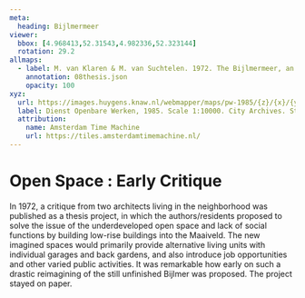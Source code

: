 ```yaml
---
meta:
  heading: Bijlmermeer
viewer:
  bbox: [4.968413,52.31543,4.982336,52.323144]
  rotation: 29.2
allmaps:
  - label: M. van Klaren & M. van Suchtelen. 1972. The Bijlmermeer, an attempt to improve living conditions. de Architect
    annotation: 08thesis.json
    opacity: 100
xyz:
  url: https://images.huygens.knaw.nl/webmapper/maps/pw-1985/{z}/{x}/{y}.png
  label: Dienst Openbare Werken, 1985. Scale 1:10000. City Archives. Stadsarchief Amsterdam.
  attribution:
    name: Amsterdam Time Machine
    url: https://tiles.amsterdamtimemachine.nl/
---
```

# Open Space : Early Critique
In 1972, a critique from two architects living in the neighborhood was published as a thesis project, in which the authors/residents proposed to solve the issue of the underdeveloped open space and lack of social functions by building low-rise buildings into the Maaiveld. The new imagined spaces would primarily provide alternative living units with individual garages and back gardens, and also introduce job opportunities and other varied public activities. It was remarkable how early on such a drastic reimagining of the still unfinished Bijlmer was proposed. The project stayed on paper.
